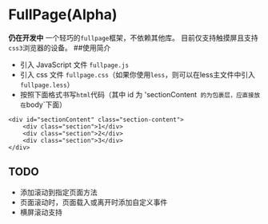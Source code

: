 # FullPage(Alpha)

**仍在开发中**
一个轻巧的`fullpage`框架，不依赖其他库。
目前仅支持触摸屏且支持`css3`浏览器的设备。
##使用简介
* 引入 JavaScript 文件 `fullpage.js`
* 引入 css 文件 `fullpage.css`（如果你使用`less`，则可以在less主文件中引入`fullpage.less`）
* 按照下面格式书写`html`代码（其中 id 为 'sectionContent` 的为包裹层，应直接放在`body`下面）
```
<div id="sectionContent" class="section-content">
    <div class="section">1</div>
    <div class="section">2</div>
    <div class="section">3</div>
</div>
```
## TODO
* 添加滚动到指定页面方法
* 页面滚动时，页面载入或离开时添加自定义事件
* 横屏滚动支持
